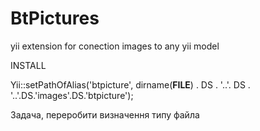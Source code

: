 BtPictures
==========

yii extension for conection images to any yii model


INSTALL

Yii::setPathOfAlias('btpicture', dirname(__FILE__) . DS . '..'. DS . '..'.DS.'images'.DS.'btpicture');


Задача, переробити визначення типу файла
